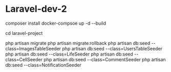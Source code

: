 # Laravel-dev-2


composer install
docker-compsoe up -d --build

cd laravel-project

php artisan migrate
php artisan migrate:rollback
php artisan db:seed --class=ImagesTableSeeder
php artisan db:seed --class=UsersTableSeeder
php artisan db:seed --class=LifeSeeder
php artisan db:seed --class=CellSeeder
php artisan db:seed --class=CommentSeeder 
php artisan db:seed --class=NotificationSeeder